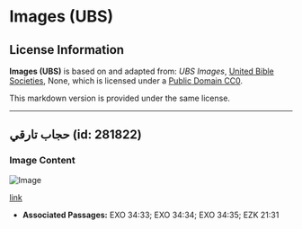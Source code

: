 # Images (UBS)

## License Information

**Images (UBS)** is based on and adapted from: _UBS Images_, [United Bible Societies](https://unitedbiblesocieties.org/), None, which is licensed under a [Public Domain CC0](https://creativecommons.org/public-domain/cc0/).

This markdown version is provided under the same license.



--------------------------------

## حجاب تارقي (id: 281822)

### Image Content

![Image](https://cdn.aquifer.bible/aquifer-content/resources/Media/WEB-0888_veil_targui.jpg)

[link](https://cdn.aquifer.bible/aquifer-content/resources/Media/WEB-0888_veil_targui.jpg)

* **Associated Passages:** EXO 34:33; EXO 34:34; EXO 34:35; EZK 21:31

